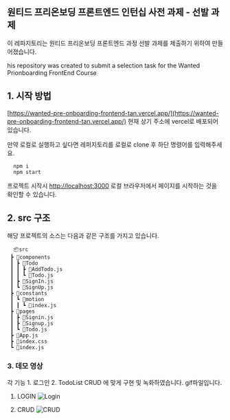 ## 원티드 프리온보딩 프론트엔드 인턴십 사전 과제 - 선발 과제

이 레파지토리는 원티드 프리온보딩 프론트엔드 과정 선발 과제를 제출하기 위하여 만들어졌습니다.
<p>his repository was created to submit a selection task for the Wanted Prionboarding FrontEnd Course </p>

## 1. 시작 방법
[https://wanted-pre-onboarding-frontend-tan.vercel.app/](https://wanted-pre-onboarding-frontend-tan.vercel.app/)
현재 상기 주소에 vercel로 배포되어 있습니다.

만약 로컬로 실행하고 싶다면 레퍼지토리를 로컬로 clone 후 하단 명령어를 입력해주세요.

```git
  npm i
  npm start
```

프로젝트 시작시 [http://localhost:3000](http://localhost:3000) 로컬 브라우저에서 페이지를 시작하는 것을 확인할 수 있습니다.

## 2. src 구조
해당 프로젝트의 소스는 다음과 같은 구조를 가지고 있습니다.
```
  📦src
 ┣ 📂components
 ┃ ┣ 📂Todo
 ┃ ┃ ┣ 📜AddTodo.js
 ┃ ┃ ┗ 📜Todo.js
 ┃ ┣ 📜SignIn.js
 ┃ ┗ 📜SignUp.js
 ┣ 📂constants
 ┃ ┗ 📂motion
 ┃ ┃ ┗ 📜index.js
 ┣ 📂pages
 ┃ ┣ 📜Signin.js
 ┃ ┣ 📜Signup.js
 ┃ ┗ 📜Todo.js
 ┣ 📜App.js
 ┣ 📜index.css
 ┗ 📜index.js
```

### 3. 데모 영상
각 기능 1. 로그인 2. TodoList CRUD 에 맞게 구현 및 녹화하였습니다. gif파일입니다.
  1. LOGIN
    ![Login](https://user-images.githubusercontent.com/37800677/206756523-cba9ac87-8636-4dcd-a8c1-d7877da2b7f9.gif)

 
  2. CRUD
    ![CRUD](https://user-images.githubusercontent.com/37800677/206756064-4331b8e2-6e25-407b-8ac3-84af181490c7.gif)
